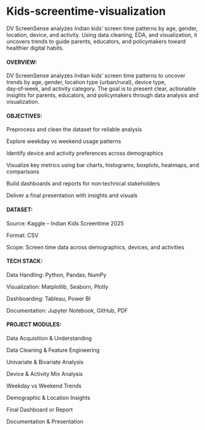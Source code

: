 # Kids-screentime-visualization
DV ScreenSense analyzes Indian kids’ screen time patterns by age, gender, location, device, and activity. Using data cleaning, EDA, and visualization, it uncovers trends to guide parents, educators, and policymakers toward healthier digital habits.
#### OVERVIEW:

DV ScreenSense analyzes Indian kids’ screen time patterns to uncover trends by age, gender, location type (urban/rural), device type, day‑of‑week, and activity category. The goal is to present clear, actionable insights for parents, educators, and policymakers through data analysis and visualization.

#### OBJECTIVES:

Preprocess and clean the dataset for reliable analysis

Explore weekday vs weekend usage patterns

Identify device and activity preferences across demographics

Visualize key metrics using bar charts, histograms, boxplots, heatmaps, and comparisons

Build dashboards and reports for non‑technical stakeholders

Deliver a final presentation with insights and visuals
#### DATASET:

Source: Kaggle – Indian Kids Screentime 2025

Format: CSV

Scope: Screen time data across demographics, devices, and activities

#### TECH STACK:

Data Handling: Python, Pandas, NumPy

Visualization: Matplotlib, Seaborn, Plotly

Dashboarding: Tableau, Power BI

Documentation: Jupyter Notebook, GitHub, PDF

#### PROJECT MODULES:

Data Acquisition & Understanding

Data Cleaning & Feature Engineering

Univariate & Bivariate Analysis

Device & Activity Mix Analysis

Weekday vs Weekend Trends

Demographic & Location Insights

Final Dashboard or Report

Documentation & Presentation
